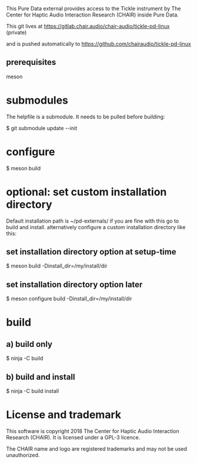 This Pure Data external provides access to the Tickle instrument by The Center for Haptic Audio Interaction Research (CHAIR) inside Pure Data.

This git lives at https://gitlab.chair.audio/chair-audio/tickle-pd-linux (private)

and is pushed automatically to https://github.com/chairaudio/tickle-pd-linux

## prerequisites

meson

# submodules

The helpfile is a submodule. It needs to be pulled before building:

$ git submodule update --init

# configure

$ meson build

# optional: set custom installation directory
Default installation path is ~/pd-externals/
if you are fine with this go to build and install. 
alternatively configure a custom installation directory like this:

## set installation directory option at setup-time

$ meson build -Dinstall_dir=/my/install/dir

## set installation directory option later

$ meson configure build -Dinstall_dir=/my/install/dir

# build
## a) build only

$ ninja -C build

## b) build and install

$ ninja -C build install

# License and trademark

This software is copyright 2018 The Center for Haptic Audio Interaction Research (CHAIR).
It is licensed under a GPL-3 licence.

The CHAIR name and logo are registered trademarks and may not be used unauthorized.
